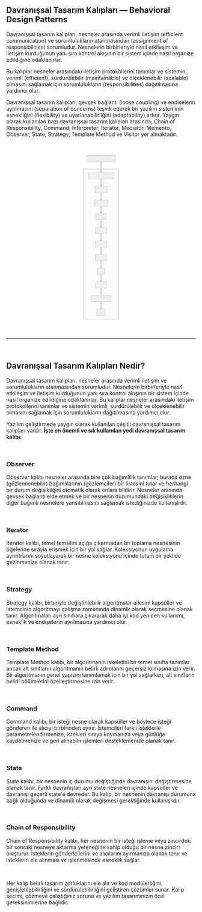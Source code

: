 <br/>

## Davranışsal Tasarım Kalıpları — Behavioral Design Patterns

Davranışsal tasarım kalıpları, nesneler arasında verimli iletişim (efficient communication) ve sorumlulukların atanmasından (assignment of responsibilities) sorumludur. Nesnelerin birbirleriyle nasıl etkileşim ve iletişim kurduğunun yanı sıra kontrol akışının bir sistem içinde nasıl organize edildiğine odaklanırlar.

Bu kalıplar nesneler arasındaki iletişim protokollerini tanımlar ve sistemin verimli (efficient), sürdürülebilir (maintainable) ve ölçeklenebilir (scalable) olmasını sağlamak için sorumlulukların (responsibilities) dağıtılmasına yardımcı olur.

Davranışsal tasarım kalıpları, gevşek bağlantı (loose coupling) ve endişelerin ayrılmasını (separation of concerns) teşvik ederek bir yazılım sisteminin esnekliğini (flexibility) ve uyarlanabilirliğini (adaptability) artırır. Yaygın olarak kullanılan bazı davranışsal tasarım kalıpları arasında; Chain of Responsibility, Command, Interpreter, Iterator, Mediator, Memento, Observer, State, Strategy, Template Method ve Visitor yer almaktadır.

<br/>

<p align="center">
  <img 
  width="20%" 
  title="Behavioral Design Patterns"
  src="../../images/behavioral-design-patterns.svg" />
</p>

<br>

---

<br/>

## Davranışsal Tasarım Kalıpları Nedir?

Davranışsal tasarım kalıpları, nesneler arasında verimli iletişim ve sorumlulukların atanmasından sorumludur. Nesnelerin birbirleriyle nasıl etkileşim ve iletişim kurduğunun yanı sıra kontrol akışının bir sistem içinde nasıl organize edildiğine odaklanırlar. Bu kalıplar nesneler arasındaki iletişim protokollerini tanımlar ve sistemin verimli, sürdürülebilir ve ölçeklenebilir olmasını sağlamak için sorumlulukların dağıtılmasına yardımcı olur.

Yazılım geliştirmede yaygın olarak kullanılan çeşitli davranışsal tasarım kalıpları vardır. **İşte en önemli ve sık kullanılan yedi davranışsal tasarım kalıbı:**

<br/>

### **Observer**

Observer kalıbı nesneler arasında bire çok bağımlılık tanımlar; burada özne (gözlemlenebilir) bağımlılarının (gözlemciler) bir listesini tutar ve herhangi bir durum değişikliğini otomatik olarak onlara bildirir. Nesneler arasında gevşek bağlantı elde etmek ve bir nesnenin durumundaki değişikliklerin diğer bağımlı nesnelere yansıtılmasını sağlamak istediğinizde kullanışlıdır.

<br/>

### **Iterator**

Iterator kalıbı, temel temsilini açığa çıkarmadan bir toplama nesnesinin öğelerine sırayla erişmek için bir yol sağlar. Koleksiyonun uygulama ayrıntılarını soyutlayarak bir nesne koleksiyonu içinde tutarlı bir şekilde gezinmenize olanak tanır.

<br/>

### **Strategy**

Strategy kalıbı, birbiriyle değiştirilebilir algoritmalar ailesini kapsüller ve istemcinin algoritmayı çalışma zamanında dinamik olarak seçmesine olanak tanır. Algoritmaları ayrı sınıflara çıkararak daha iyi kod yeniden kullanımı, esneklik ve endişelerin ayrılmasına yardımcı olur.

<br/>

### **Template Method**

Template Method kalıbı, bir algoritmanın iskeletini bir temel sınıfta tanımlar ancak alt sınıfların algoritmanın belirli adımlarını geçersiz kılmasına izin verir. Bir algoritmanın genel yapısını tanımlamak için bir yol sağlarken, alt sınıfların belirli bölümlerini özelleştirmesine izin verir.

<br/>

### **Command**

Command kalıbı, bir isteği nesne olarak kapsüller ve böylece isteği gönderen ile alıcıyı birbirinden ayırır. İstemcileri farklı isteklerle parametrelendirmenize, istekleri sıraya koymanıza veya günlüğe kaydetmenize ve geri alınabilir işlemleri desteklemenize olanak tanır.

<br/>

### **State**

State kalıbı, bir nesnenin iç durumu değiştiğinde davranışını değiştirmesine olanak tanır. Farklı davranışları ayrı state nesneleri içinde kapsüller ve davranışı geçerli state'e devreder. Bu kalıp, bir nesnenin davranışı durumuna bağlı olduğunda ve dinamik olarak değişmesi gerektiğinde kullanışlıdır.

<br/>

### **Chain of Responsibility**

Chain of Responsibility kalıbı, her nesnenin bir isteği işleme veya zincirdeki bir sonraki nesneye aktarma yeteneğine sahip olduğu bir nesne zinciri oluşturur. İsteklerin göndericilerini ve alıcılarını ayırmanıza olanak tanır ve isteklerin ele alınması ve işlenmesinde esneklik sağlar.

<br/>

Her kalıp belirli tasarım zorluklarını ele alır ve kod modülerliğini, genişletilebilirliğini ve sürdürülebilirliğini geliştiren çözümler sunar. Kalıp seçimi, çözmeye çalıştığınız soruna ve yazılım tasarımınızın özel gereksinimlerine bağlıdır.

<br/>
